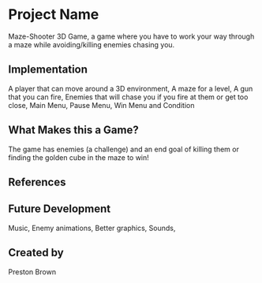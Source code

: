 # Project Name
Maze-Shooter 3D Game, a game where you have to work your way through a maze while avoiding/killing enemies chasing you.

## Implementation
A player that can move around a 3D environment,
A maze for a level,
A gun that you can fire,
Enemies that will chase you if you fire at them or get too close,
Main Menu,
Pause Menu,
Win Menu and Condition

## What Makes this a Game?
The game has enemies (a challenge) and an end goal of killing them or finding the golden cube in the maze to win!

## References

## Future Development
Music,
Enemy animations,
Better graphics,
Sounds,

## Created by
Preston Brown
